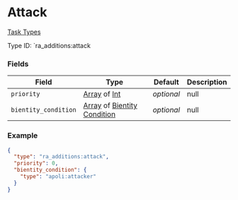 # Attack
[Task Types](../task_types.md)

Type ID: `ra_additions:attack
### Fields
 | Field | Type | Default | Description | 
|---|---|---|---|
 | `priority` | [Array](../data_types/array.md) of [Int](../data_types/int.md) | _optional_ | null | 
 | `bientity_condition` | [Array](../data_types/array.md) of [Bientity Condition](../bientity_condition_types.md) | _optional_ | null | 

### Example
```json
{
  "type": "ra_additions:attack",
  "priority": 0,
  "bientity_condition": {
    "type": "apoli:attacker"
  }
}
```

